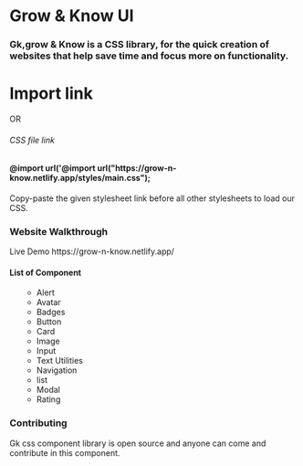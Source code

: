 <h1>Grow & Know UI</h1>

<h3>Gk,grow & Know is a CSS library, for the quick creation of websites that help save time and focus more on functionality.</h3>
                        

<h1> Import link</h1>

<link rel="stylesheet" href="https://grow-n-know.netlify.app/styles/main.css">
            <span> OR</span>

<h6> CSS file link </h6>

 <h4>@import url('@import url("https://grow-n-know.netlify.app/styles/main.css");</h4>

<p>Copy-paste the given stylesheet link before all other stylesheets to load our CSS.</p>

<h3>Website Walkthrough</h3>
Live Demo
https://grow-n-know.netlify.app/
<h>
<h4>List of Component </h4>
<ol>

 <ul>
            <li>Alert</li>
            <li> Avatar</li>
            <li>Badges</li>
            <li> Button</li>
            <li> Card</li>
            <li>Image</li>
            <li> Input</li>
            <li>Text Utilities</li>
            <li>Navigation</li>
            <li> list</li>
           <li> Modal</li>
            <li>Rating</li>
          </ol>

<h3>Contributing </h3>
<p>Gk css component library  is open source and anyone can come and contribute in this component.</p>


